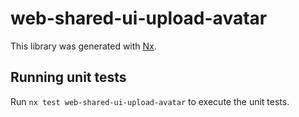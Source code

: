 # web-shared-ui-upload-avatar

This library was generated with [Nx](https://nx.dev).

## Running unit tests

Run `nx test web-shared-ui-upload-avatar` to execute the unit tests.
